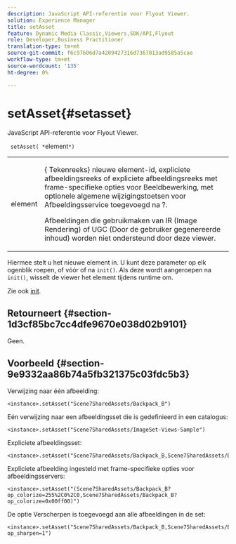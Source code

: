 ```yaml
---
description: JavaScript API-referentie voor Flyout Viewer.
solution: Experience Manager
title: setAsset
feature: Dynamic Media Classic,Viewers,SDK/API,Flyout
role: Developer,Business Practitioner
translation-type: tm+mt
source-git-commit: f6c97606d7a4209427316d7367013ad9585a5cae
workflow-type: tm+mt
source-wordcount: '135'
ht-degree: 0%

---
```



# setAsset{#setasset}

JavaScript API-referentie voor Flyout Viewer.

` setAsset( *`element`*)`

<table id="table_896DFF34A68A403DB93A6D597461A573"> 
 <tbody> 
  <tr> 
   <td colname="col1"> <p> <span class="codeph"> <span class="varname"> element</span> </span> </p> </td> 
   <td colname="col2"> <p>{<span class="codeph"> Tekenreeks</span>} nieuwe element-id, expliciete afbeeldingsreeks of expliciete afbeeldingsreeks met frame-specifieke opties voor Beeldbewerking, met optionele algemene wijzigingstoetsen voor Afbeeldingsservice toegevoegd na <span class="codeph"> ?</span>. </p> <p> Afbeeldingen die gebruikmaken van IR (Image Rendering) of UGC (Door de gebruiker gegenereerde inhoud) worden niet ondersteund door deze viewer. </p> </td> 
  </tr> 
 </tbody> 
</table>

Hiermee stelt u het nieuwe element in. U kunt deze parameter op elk ogenblik roepen, of vóór of na `init()`. Als deze wordt aangeroepen na `init()`, wisselt de viewer het element tijdens runtime om.

Zie ook [init](../../../c-html5-s7-aem-asset-viewers/c-html5-flyout-viewer-20-about/c-html5-flyout-viewer-20-javascriptapiref/r-html5-flyout-viewer-20-javascriptapiref-init.md#reference-8651640683fc4a538bfb660709d1a463).

## Retourneert {#section-1d3cf85bc7cc4dfe9670e038d02b9101}

Geen.

## Voorbeeld {#section-9e9332aa86b74a5fb321375c03fdc5b3}

Verwijzing naar één afbeelding:

```
<instance>.setAsset("Scene7SharedAssets/Backpack_B")
```

Eén verwijzing naar een afbeeldingsset die is gedefinieerd in een catalogus:

```
<instance>.setAsset("Scene7SharedAssets/ImageSet-Views-Sample")
```

Expliciete afbeeldingsset:

```
<instance>.setAsset("Scene7SharedAssets/Backpack_B,Scene7SharedAssets/Backpack_C")
```

Expliciete afbeelding ingesteld met frame-specifieke opties voor afbeeldingsservers:

```
<instance>.setAsset("(Scene7SharedAssets/Backpack_B?op_colorize=255%2C0%2C0,Scene7SharedAssets/Backpack_B?op_colorize=0x00ff00)")
```

De optie Verscherpen is toegevoegd aan alle afbeeldingen in de set:

```
<instance>.setAsset("Scene7SharedAssets/Backpack_B,Scene7SharedAssets/Backpack_C?op_sharpen=1")
```


